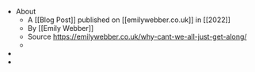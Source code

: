 - About
	- A [[Blog Post]] published on [[emilywebber.co.uk]] in [[2022]]
	- By [[Emily Webber]]
	- Source https://emilywebber.co.uk/why-cant-we-all-just-get-along/
	-
-
-
